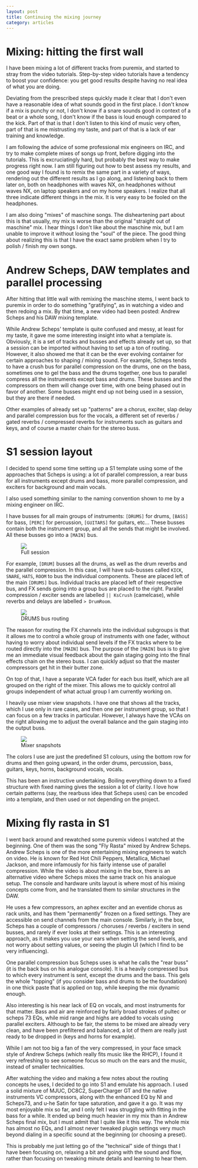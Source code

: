 ```yaml
---
layout: post
title: Continuing the mixing journey
category: articles
---
```


# Mixing: hitting the first wall

I have been mixing a lot of different tracks from puremix,
and started to stray from the video tutorials.
Step-by-step video tutorials have a tendency to boost your confidence:
you get good results despite having no real idea of what you are doing.

Deviating from the prescribed steps quickly made it clear that I don't
even have a reasonable idea of what sounds good in the first place. I
don't know if a mix is punchy or not, I don't know if a snare sounds
good in context of a beat or a whole song, I don't know if the bass is
loud enough compared to the kick.  Part of that is that I don't listen to
this kind of music very often, part of that is me mistrusting my taste,
and part of that is a lack of ear training and knowledge.

I am following the advice of some professional mix engineers on IRC,
and try to make complete mixes of songs up front, before digging into
the tutorials. This is excruciatingly hard, but probably the best way
to make progress right now. I am still figuring out how to best assess
my results, and one good way I found is to remix the same part in a
variety of ways, rendering out the different results as I go along,
and listening back to them later on, both on headphones with waves NX,
on headphones without waves NX, on laptop speakers and on my home
speakers.  I realize that all three indicate different things in the
mix. It is very easy to be fooled on the headphones.

I am also doing "mixes" of maschine songs. The disheartening part
about this is that usually, my mix is worse than the original
"straight out of maschine" mix. I hear things I don't like about the
maschine mix, but I am unable to improve it without losing the "soul"
of the piece.  The good thing about realizing this is that I have the
exact same problem when I try to polish / finish my own songs.

# Andrew Scheps, DAW templates and parallel processing

After hitting that little wall with remixing the maschine stems, I
went back to puremix in order to do something "gratifying", as in
watching a video and then redoing a mix. By that time, a new video had
been posted: Andrew Scheps and his DAW mixing template.

While Andrew Scheps' template is quite confused and messy, at least
for my taste, it gave me some interesting insight into what a template
is. Obviously, it is a set of tracks and busses and effects already
set up, so that a session can be imported without having to set up a
ton of routing.  However, it also showed me that it can be the ever
evolving container for certain approaches to shaping / mixing
sound. For example, Scheps tends to have a crush bus for parallel
compression on the drums, one on the bass, sometimes one to gel the
bass and the drums together, one bus to parallel compress all the
instruments except bass and drums.  These busses and the compressors
on them will change over time, with one being phased out in favor of
another. Some busses might end up not being used in a session, but
they are there if needed.

Other examples of already set up "patterns" are a chorus, exciter,
slap delay and parallel compression bus for the vocals, a different
set of reverbs / gated reverbs / compressed reverbs for instruments
such as guitars and keys, and of course a master chain for the stereo
buss.

# S1 session layout

I decided to spend some time setting up a S1 template using some of
the approaches that Scheps is using: a lot of parallel compression, a
rear buss for all instruments except drums and bass, more parallel
compression, and exciters for background and main vocals.

I also used something similar to the naming convention shown to me by
a mixing engineer on IRC.

I have busses for all main groups of instruments: `[DRUMS]` for drums,
`[BASS]` for bass, `[PERC]` for percussion, `[GUITARS]` for guitars,
etc...  These busses contain both the instrument group, and all the
sends that might be involved.  All these busses go into a `[MAIN]`
bus.

<figure>
     <a href="{{ site.url }}{{ site.baseurl }}/figs/2017-04-01-s1-template/full-view.jpg" class="image-popup">
     <img src="{{ site.url }}{{ site.baseurl }}/figs/2017-04-01-s1-template/full-view.jpg">
     </a>
     <figcaption>Full session</figcaption>
</figure>

For example, `[DRUM]` busses all the
drums, as well as the drum reverbs and the parallel compression. In
this case, I will have sub-busses called `KICK`, `SNARE`, `HATS`,
`ROOM` to bus the individual components. These are placed left of the
main `[DRUMS]` bus.  Individual tracks are placed left of their
respective bus, and FX sends going into a group bus are placed to the
right. Parallel compression / exciter sends are labelled `|| KsCrush`
(camelcase), while reverbs and delays are labelled `> DrumRoom`.

<figure>
     <a href="{{ site.url }}{{ site.baseurl }}/figs/2017-04-01-s1-template/drum-bus-routing.jpg" class="image-popup">
     <img src="{{ site.url }}{{ site.baseurl }}/figs/2017-04-01-s1-template/drum-bus-routing.jpg">
     </a>
     <figcaption>DRUMS bus routing</figcaption>
</figure>

The reason for routing the FX channels into the individual
subgroups is that it allows me to control a whole group of instruments
with one fader, without having to worry about individual send levels
if the FX tracks where to be routed directly into the `[MAIN]` bus.
The purpose of the `[MAIN]` bus is to give me an immediate visual
feedback about the gain staging going into the final effects chain on
the stereo buss.  I can quickly adjust so that the master compressors
get hit in their butter zone.

On top of that, I have a separate VCA fader for each bus itself,
which are all grouped on the right of the mixer. This allows me to quickly control
all groups independent of what actual group I am currently working on.

I heavily use mixer view snapshots. I have one that shows all the tracks,
which I use only in rare cases, and then one per instrument group, so
that I can focus on a few tracks in particular. However, I always have the VCAs
on the right allowing me to adjust the overall balance and the gain staging into
the output buss.

<figure>
     <a href="{{ site.url }}{{ site.baseurl }}/figs/2017-04-01-s1-template/mixer-snapshots.jpg" class="image-popup">
     <img src="{{ site.url }}{{ site.baseurl }}/figs/2017-04-01-s1-template/mixer-snapshots.jpg">
     </a>
     <figcaption>Mixer snapshots</figcaption>
</figure>

The colors I use are just the predefined S1 colours, using the bottom row
for drums and then going upward, in the order drums, percussion, bass, guitars,
keys, horns, background vocals, vocals.

This has been an instructive undertaking. Boiling everything down to a fixed
structure with fixed naming gives the session a lot of clarity. I love how
certain patterns (say, the rearbuss idea that Scheps uses) can be encoded into a
template, and then used or not depending on the project.

# Mixing fly rasta in S1

I went back around and rewatched some puremix videos I watched at the
beginning.  One of them was the song "Fly Rasta" mixed by Andrew
Scheps.  Andrew Scheps is one of the more entertaining mixing
engineers to watch on video.  He is known for Red Hot Chili Peppers,
Metallica, Michael Jackson, and more infamously for his fairly intense
use of parallel compression. While the video is about mixing in the
box, there is an alternative video where Scheps mixes the same track
on his analogue setup. The console and hardware units layout is where
most of his mixing concepts come from, and he translated them to
similar structures in the DAW.

He uses a few compressors, an aphex exciter and an eventide chorus as
rack units, and has them "permanently" frozen on a fixed
settings. They are accessible on send channels from the main
console. Similarly, in the box, Scheps has a couple of compressors /
choruses / reverbs / exciters in send busses, and rarely if ever looks
at their settings.  This is an interesting approach, as it makes you
use your ears when setting the send levels, and not worry about
setting values, or seeing the plugin UI (which I find to be very
influencing).

One parallel compression bus Scheps uses is what he calls the "rear
buss" (it is the back bus on his analogue console). It is a heavily
compressed bus to which every instrument is sent, except the drums and
the bass. This gels the whole "topping" (if you consider bass and
drums to be the foundation) in one thick paste that is applied on top,
while keeping the mix dynamic enough.

Also interesting is his near lack of EQ on vocals, and most
instruments for that matter.  Bass and air are reinforced by fairly
broad strokes of pultec or scheps 73 EQs, while mid range and highs
are added to vocals using parallel exciters. Although to be fair, the
stems to be mixed are already very clean, and have been prefiltered
and balanced, a lot of them are really just ready to be dropped in
(keys and horns for example).

While I am not too big a fan of the very compressed, in your face smack
style of Andrew Scheps (which really fits music like the RHCP), I found it very
refreshing to see someone focus so much on the ears and the music,
instead of smaller technicalities.

After watching the video and making a few notes about the routing
concepts he uses, I decided to go into S1 and emulate his approach. I
used a solid mixture of MJUC, DC8C2, SuperCharger GT and the native
instruments VC compressors, along with the enhanced EQ by NI and
Scheps73, and u-he Satin for tape saturation, and gave it a go.  It
was my most enjoyable mix so far, and I only felt I was struggling
with fitting in the bass for a while. It ended up being much heavier
in my mix than in Andrew Scheps final mix, but I must admit that I
quite like it this way. The whole mix has almost no EQs, and I almost
never tweaked plugin settings very much beyond dialing in a specific
sound at the beginning (or choosing a preset).

This is probably me just letting go of the "technical" side of things that
I have been focusing on, relaxing a bit and going with the sound and flow,
rather than focusing on tweaking minute details and learning to hear them.
